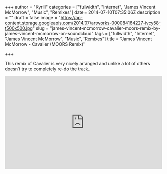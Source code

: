 +++
author = "Kyrill"
categories = ["fullwidth", "Internet", "James Vincent McMorrow", "Music", "Remixes"]
date = 2014-07-10T07:35:06Z
description = ""
draft = false
image = "https://ap-content.storage.googleapis.com/2014/07/artworks-000084164227-ivcy58-t500x500.jpg"
slug = "james-vincent-mcmorrow-cavalier-moors-remix-by-james-vincent-mcmorrow-on-soundcloud"
tags = ["fullwidth", "Internet", "James Vincent McMorrow", "Music", "Remixes"]
title = "James Vincent McMorrow - Cavalier (MOORS Remix)"

+++


This remix of Cavalier is very nicely arranged and unlike a lot of others doesn’t try to completely re-do the track..

<iframe frameborder="no" height="300" scrolling="no" src="https://w.soundcloud.com/player/?url=https%3A%2F%2Fapi.soundcloud.com%2Ftracks%2F157167603&visual=true&auto_play=false&hide_related=false&show_comments=true&show_user=true&show_reposts=false" width="100%"></iframe>

